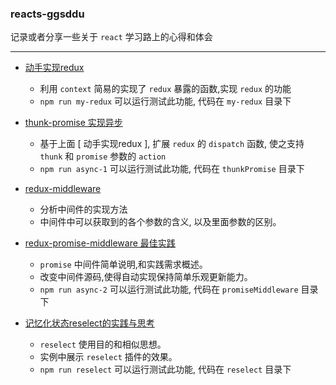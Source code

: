 ### reacts-ggsddu

记录或者分享一些关于 `react` 学习路上的心得和体会


---

- [动手实现redux](https://github.com/Hazyzh/reacts-ggsddu/blob/master/docs/my-redux.MD)

	- 利用 `context` 简易的实现了 `redux` 暴露的函数,实现 `redux` 的功能
	- `npm run my-redux` 可以运行测试此功能, 代码在 `my-redux` 目录下

- [thunk-promise 实现异步](https://github.com/Hazyzh/reacts-ggsddu/blob/master/docs/thunkPriomise.md)

	- 基于上面 [ 动手实现redux ], 扩展 `redux` 的 `dispatch` 函数, 使之支持 `thunk` 和 `promise` 参数的 `action`
	- `npm run async-1` 可以运行测试此功能, 代码在 `thunkPromise` 目录下

- [redux-middleware](https://github.com/Hazyzh/reacts-ggsddu/blob/master/docs/middleWare.md)

	- 分析中间件的实现方法
	- 中间件中可以获取到的各个参数的含义, 以及里面参数的区别。

- [redux-promise-middleware 最佳实践](https://github.com/Hazyzh/reacts-ggsddu/blob/master/docs/practice-promiseMiddleware.md)

	- `promise` 中间件简单说明,和实践需求概述。
	- 改变中间件源码,使得自动实现保持简单乐观更新能力。
	- `npm run async-2` 可以运行测试此功能, 代码在 `promiseMiddleware` 目录下

- [记忆化状态reselect的实践与思考](https://github.com/Hazyzh/reacts-ggsddu/blob/master/docs/reselect.md)

	- `reselect` 使用目的和相似思想。
	- 实例中展示 `reselect` 插件的效果。
	- `npm run reselect` 可以运行测试此功能, 代码在 `reselect` 目录下

